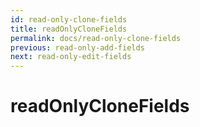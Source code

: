 ```yaml
---
id: read-only-clone-fields
title: readOnlyCloneFields
permalink: docs/read-only-clone-fields
previous: read-only-add-fields
next: read-only-edit-fields
---
```


# readOnlyCloneFields

